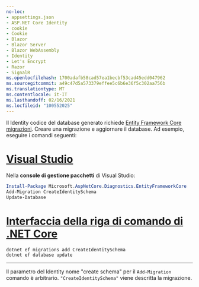 ```yaml
---
no-loc:
- appsettings.json
- ASP.NET Core Identity
- cookie
- Cookie
- Blazor
- Blazor Server
- Blazor WebAssembly
- Identity
- Let's Encrypt
- Razor
- SignalR
ms.openlocfilehash: 1700adafb58cad57ea1becbf53cad45edd047962
ms.sourcegitcommit: a49c47d5a573379effee5c6b6e36f5c302aa756b
ms.translationtype: MT
ms.contentlocale: it-IT
ms.lasthandoff: 02/16/2021
ms.locfileid: "100552025"
---
```

Il Identity codice del database generato richiede [Entity Framework Core migrazioni](/ef/core/managing-schemas/migrations/). Creare una migrazione e aggiornare il database. Ad esempio, eseguire i comandi seguenti:

# <a name="visual-studio"></a>[Visual Studio](#tab/visual-studio)

Nella **console di gestione pacchetti** di Visual Studio:

```powershell
Install-Package Microsoft.AspNetCore.Diagnostics.EntityFrameworkCore
Add-Migration CreateIdentitySchema
Update-Database
```

# <a name="net-core-cli"></a>[Interfaccia della riga di comando di .NET Core](#tab/netcore-cli)

```dotnetcli
dotnet ef migrations add CreateIdentitySchema
dotnet ef database update
```

---

Il parametro del Identity nome "create schema" per il `Add-Migration` comando è arbitrario. `"CreateIdentitySchema"` viene descritta la migrazione.
